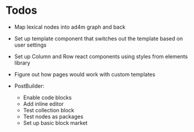# Todos

- Map lexical nodes into ad4m graph and back
- Set up template component that switches out the template based on user settings
- Set up Column and Row react components using styles from elements library
- Figure out how pages would work with custom templates

- PostBuilder:
  - Enable code blocks
  - Add inline editor
  - Test collection block
  - Test nodes as packages
  - Set up basic block market
